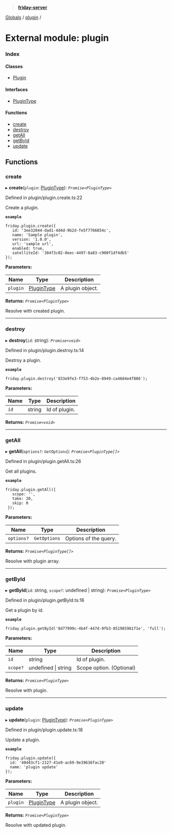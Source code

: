 > **[friday-server](../README.md)**

[Globals](../globals.md) / [plugin](plugin.md) /

# External module: plugin

### Index

#### Classes

* [Plugin](../classes/plugin.plugin-1.md)

#### Interfaces

* [PluginType](../interfaces/plugin.plugintype.md)

#### Functions

* [create](plugin.md#create)
* [destroy](plugin.md#destroy)
* [getAll](plugin.md#getall)
* [getById](plugin.md#getbyid)
* [update](plugin.md#update)

## Functions

###  create

▸ **create**(`plugin`: [PluginType](../interfaces/plugin.plugintype.md)): *`Promise<PluginType>`*

Defined in plugin/plugin.create.ts:22

Create a plugin.

**`example`** 
````
friday.plugin.create({
   id: '3ee32844-dad1-4d4d-9b2d-fe5f7766854c',
   name: 'Sample plugin',
   version: '1.0.0',
   url: 'sample url',
   enabled: true,
   satelliteId: '384f3c02-0eec-4497-8a83-c900f1df4db5'
});
````

**Parameters:**

Name | Type | Description |
------ | ------ | ------ |
`plugin` | [PluginType](../interfaces/plugin.plugintype.md) | A plugin object. |

**Returns:** *`Promise<PluginType>`*

Resolve with created plugin.

___

###  destroy

▸ **destroy**(`id`: string): *`Promise<void>`*

Defined in plugin/plugin.destroy.ts:14

Destroy a plugin.

**`example`** 
````
friday.plugin.destroy('833e9fe3-f753-4b2e-8949-ca4684e4f886');
````

**Parameters:**

Name | Type | Description |
------ | ------ | ------ |
`id` | string | Id of plugin. |

**Returns:** *`Promise<void>`*

___

###  getAll

▸ **getAll**(`options?`: `GetOptions`): *`Promise<PluginType[]>`*

Defined in plugin/plugin.getAll.ts:26

Get all plugins.

**`example`** 
````
friday.plugin.getAll({
   scope: '',
   take: 20,
   skip: 0
 });
````

**Parameters:**

Name | Type | Description |
------ | ------ | ------ |
`options?` | `GetOptions` | Options of the query. |

**Returns:** *`Promise<PluginType[]>`*

Resolve with plugin array.

___

###  getById

▸ **getById**(`id`: string, `scope?`: undefined | string): *`Promise<PluginType>`*

Defined in plugin/plugin.getById.ts:16

Get a plugin by id.

**`example`** 
````
friday.plugin.getById('8d77999c-4b4f-447d-9fb3-851985981f1e', 'full');
````

**Parameters:**

Name | Type | Description |
------ | ------ | ------ |
`id` | string | Id of plugin. |
`scope?` | undefined \| string | Scope option. (Optional) |

**Returns:** *`Promise<PluginType>`*

Resolve with plugin.

___

###  update

▸ **update**(`plugin`: [PluginType](../interfaces/plugin.plugintype.md)): *`Promise<PluginType>`*

Defined in plugin/plugin.update.ts:18

Update a plugin.

**`example`** 
````
friday.plugin.update({
  id: '40d43cf1-2127-41e9-ac69-9e39636fac20'
  name: 'plugin update'
});
````

**Parameters:**

Name | Type | Description |
------ | ------ | ------ |
`plugin` | [PluginType](../interfaces/plugin.plugintype.md) | A plugin object. |

**Returns:** *`Promise<PluginType>`*

Resolve with updated plugin.